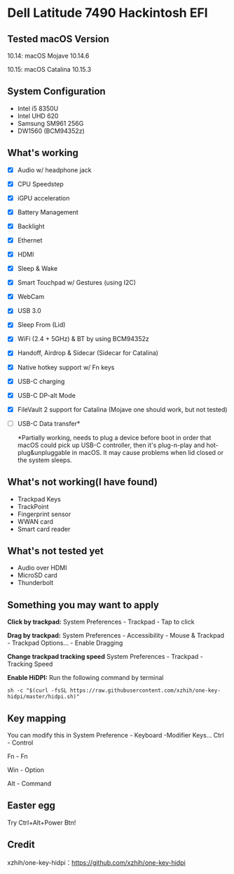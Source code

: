 # Dell Latitude 7490 Hackintosh EFI

## Tested macOS Version
10.14: macOS Mojave 10.14.6

10.15: macOS Catalina 10.15.3

## System Configuration
- Intel i5 8350U
- Intel UHD 620
- Samsung SM961 256G
- DW1560 (BCM94352z)

## What's working
 - [x] Audio w/ headphone jack

 - [x] CPU Speedstep

 - [x] iGPU acceleration

 - [x] Battery Management

 - [x] Backlight

 - [x] Ethernet

 - [x] HDMI

 - [x] Sleep & Wake

 - [x] Smart Touchpad w/ Gestures (using I2C)

 - [x] WebCam

 - [x] USB 3.0

 - [x] Sleep From (Lid)

 - [x] WiFi (2.4 + 5GHz) & BT by using BCM94352z

 - [x] Handoff, Airdrop & Sidecar (Sidecar for Catalina)

 - [x] Native hotkey support w/ Fn keys

 - [x] USB-C charging

 - [x] USB-C DP-alt Mode
  
 - [x] FileVault 2 support for Catalina (Mojave one should work, but not tested)

 - [ ] USB-C Data transfer*

   *Partially working, needs to plug a device before boot in order that macOS could pick up USB-C controller, then it's plug-n-play and hot-plug&unpluggable in macOS. It may cause problems when lid closed or the system sleeps.

## What's not working(I have found)
- Trackpad Keys
- TrackPoint
- Fingerprint sensor
- WWAN card
- Smart card reader

## What's not tested yet
- Audio over HDMI
- MicroSD card
- Thunderbolt


## Something you may want to apply

**Click by trackpad:**
System Preferences - Trackpad - Tap to click

**Drag by trackpad:**
System Preferences - Accessibility - Mouse & Trackpad - Trackpad Options... - Enable Dragging

**Change trackpad tracking speed**
System Preferences - Trackpad - Tracking Speed

**Enable HiDPI:**
Run the following command by terminal

`sh -c "$(curl -fsSL https://raw.githubusercontent.com/xzhih/one-key-hidpi/master/hidpi.sh)"`

## Key mapping

You can modify this in System Preference - Keyboard -Modifier Keys...
Ctrl - Control

Fn - Fn

Win - Option

Alt - Command



## Easter egg
Try Ctrl+Alt+Power Btn!

## Credit
xzhih/one-key-hidpi：https://github.com/xzhih/one-key-hidpi
